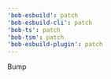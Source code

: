 ```yaml
---
'bob-esbuild': patch
'bob-esbuild-cli': patch
'bob-ts': patch
'bob-tsm': patch
'bob-esbuild-plugin': patch
---
```


Bump
